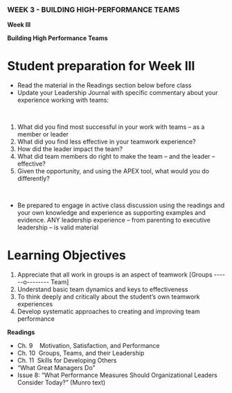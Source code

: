 ### WEEK 3 - BUILDING HIGH-PERFORMANCE TEAMS

**Week III**

**Building High Performance Teams**

# **Student preparation for Week III**

- Read the material in the Readings section below before class
- Update your Leadership Journal with specific commentary about your experience working with teams:

 

1. What did you find most successful in your work with teams – as a member or leader
2. What did you find less effective in your teamwork experience?
3. How did the leader impact the team?
4. What did team members do right to make the team – and the leader – effective?
5. Given the opportunity, and using the APEX tool, what would you do differently?

 

- Be prepared to engage in active class discussion using the readings and your own knowledge and experience as supporting examples and evidence. ANY leadership experience – from parenting to executive leadership – is valid material

# **Learning Objectives**

1. Appreciate that all work in groups is an aspect of teamwork [Groups ------o-------- Team]
2. Understand basic team dynamics and keys to effectiveness
3. To think deeply and critically about the student’s own teamwork experiences
4. Develop systematic approaches to creating and improving team performance

**Readings**

- Ch. 9    Motivation, Satisfaction, and Performance
- Ch. 10  Groups, Teams, and their Leadership
- Ch. 11  Skills for Developing Others
- “What Great Managers Do”
- Issue 8: “What Performance Measures Should Organizational Leaders Consider Today?” (Munro text)